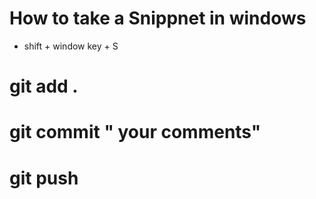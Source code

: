 # How to take a Snippnet in windows
-  shift + window key + S

# git add .
# git commit " your comments"
# git push